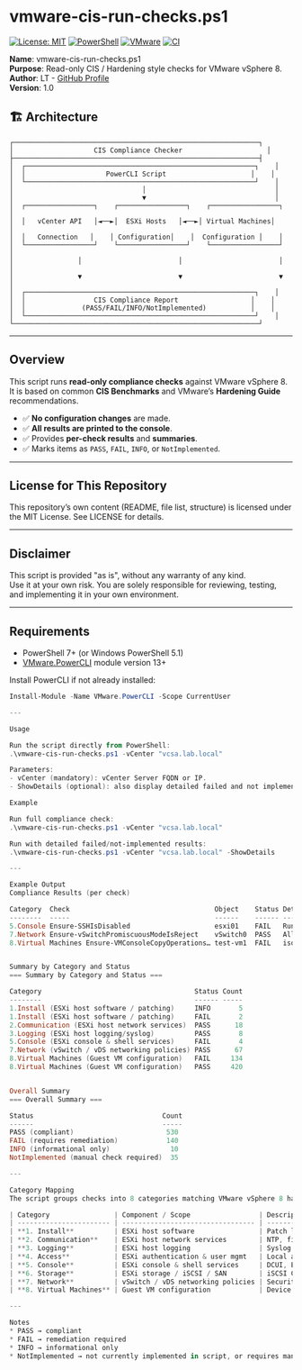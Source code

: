 # vmware-cis-run-checks.ps1

[![License: MIT](https://img.shields.io/badge/License-MIT-yellow.svg)](LICENSE)
[![PowerShell](https://img.shields.io/badge/PowerShell-5.1%20%7C%207%2B-blue)](https://github.com/PowerShell/PowerShell)
[![VMware](https://img.shields.io/badge/VMware-vSphere-orange)](https://www.vmware.com/products/vsphere.html)
[![CI](https://github.com/uldyssian-sh/vmware-cis-run-checks/actions/workflows/ci.yml/badge.svg)](https://github.com/uldyssian-sh/vmware-cis-run-checks/actions/workflows/ci.yml)

**Name**: vmware-cis-run-checks.ps1  
**Purpose**: Read-only CIS / Hardening style checks for VMware vSphere 8.  
**Author**: LT - [GitHub Profile](https://github.com/uldyssian-sh)  
**Version**: 1.0

## 🏗️ Architecture

```
┌─────────────────────────────────────────────────────────────┐
│                    CIS Compliance Checker                     │
├─────────────────────────────────────────────────────────────┤
│  ┌─────────────────────────────────────────────────────────┐    │
│  │                    PowerCLI Script                     │    │
│  └─────────────────────────────────────────────────────────┘    │
│                                │                                │
│                                ▼                                │
│  ┌─────────────────┐    ┌─────────────────┐    ┌─────────────────┐    │
│  │   vCenter API   │◄──►│  ESXi Hosts   │◄──►│ Virtual Machines│    │
│  │   Connection   │    │ Configuration│    │  Configuration │    │
│  └─────────────────┘    └─────────────────┘    └─────────────────┘    │
│                │                        │                        │    │
│                ▼                        ▼                        ▼    │
│  ┌─────────────────────────────────────────────────────────┐    │
│  │                 CIS Compliance Report                  │    │
│  │              (PASS/FAIL/INFO/NotImplemented)           │    │
│  └─────────────────────────────────────────────────────────┘    │
└─────────────────────────────────────────────────────────────┘
```  

---

## Overview

This script runs **read-only compliance checks** against VMware vSphere 8.  
It is based on common **CIS Benchmarks** and VMware’s **Hardening Guide** recommendations.  

- ✅ **No configuration changes** are made.  
- ✅ **All results are printed to the console**.  
- ✅ Provides **per-check results** and **summaries**.  
- ✅ Marks items as `PASS`, `FAIL`, `INFO`, or `NotImplemented`.  

---

## License for This Repository
This repository’s own content (README, file list, structure) is licensed under the MIT License. See LICENSE for details.

---

## Disclaimer

This script is provided "as is", without any warranty of any kind.  
Use it at your own risk. You are solely responsible for reviewing, testing, and implementing it in your own environment.  

---

## Requirements

- PowerShell 7+ (or Windows PowerShell 5.1)  
- [VMware.PowerCLI](https://developer.vmware.com/powercli) module version 13+  

Install PowerCLI if not already installed:  

```powershell
Install-Module -Name VMware.PowerCLI -Scope CurrentUser

---

Usage

Run the script directly from PowerShell:
.\vmware-cis-run-checks.ps1 -vCenter "vcsa.lab.local"

Parameters:
- vCenter (mandatory): vCenter Server FQDN or IP.
- ShowDetails (optional): also display detailed failed and not implemented checks.

Example

Run full compliance check:
.\vmware-cis-run-checks.ps1 -vCenter "vcsa.lab.local"

Run with detailed failed/not-implemented results:
.\vmware-cis-run-checks.ps1 -vCenter "vcsa.lab.local" -ShowDetails

---

Example Output
Compliance Results (per check)

Category  Check                                    Object    Status Details
--------  -----                                    ------    ------ -------
5.Console Ensure-SSHIsDisabled                     esxi01    FAIL   Running=True
7.Network Ensure-vSwitchPromiscuousModeIsReject    vSwitch0  PASS   AllowPromiscuous=False
8.Virtual Machines Ensure-VMConsoleCopyOperations… test-vm1  FAIL   isolation.tools.copy.disable=False


Summary by Category and Status
=== Summary by Category and Status ===

Category                                      Status Count
--------                                      ------ -----
1.Install (ESXi host software / patching)     INFO       5
1.Install (ESXi host software / patching)     FAIL       2
2.Communication (ESXi host network services)  PASS      18
3.Logging (ESXi host logging/syslog)          PASS       8
5.Console (ESXi console & shell services)     FAIL       4
7.Network (vSwitch / vDS networking policies) PASS      67
8.Virtual Machines (Guest VM configuration)   FAIL     134
8.Virtual Machines (Guest VM configuration)   PASS     420


Overall Summary
=== Overall Summary ===

Status                                Count
------                                -----
PASS (compliant)                       530
FAIL (requires remediation)            140
INFO (informational only)               10
NotImplemented (manual check required)  35

---

Category Mapping
The script groups checks into 8 categories matching VMware vSphere 8 hardening areas:

| Category                | Component / Scope                 | Description                                                                  |
| ----------------------- | --------------------------------- | ---------------------------------------------------------------------------- |
| **1. Install**          | ESXi host software                | Patch levels, VIB acceptance levels, unauthorized modules                    |
| **2. Communication**    | ESXi host network services        | NTP, firewall, MOB, SNMP, certificates, VDS health checks                    |
| **3. Logging**          | ESXi host logging                 | Syslog persistence, remote logging, core dump                                |
| **4. Access**           | ESXi authentication & user mgmt   | Local accounts, password complexity, AD integration                          |
| **5. Console**          | ESXi console & shell services     | DCUI, ESXi Shell, SSH, CIM, Lockdown mode, session timeouts                  |
| **6. Storage**          | ESXi storage / iSCSI / SAN        | iSCSI CHAP authentication, SAN zoning/masking                                |
| **7. Network**          | vSwitch / vDS networking policies | Security policies (promiscuous, forged transmits, MAC changes), VLAN usage   |
| **8. Virtual Machines** | Guest VM configuration            | Device connections, console copy/paste/drag\&drop, advanced isolation, disks |

---

Notes
* PASS → compliant
* FAIL → remediation required
* INFO → informational only
* NotImplemented → not currently implemented in script, or requires manual verification (e.g., AD policy, SAN zoning)
